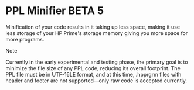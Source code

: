 # PPL Minifier **BETA 5**
Minification of your code results in it taking up less space, making it use less storage of your HP Prime's storage memory giving you more space for more programs.

> [!NOTE]
Currently in the early experimental and testing phase, the primary goal is to minimize the file size of any PPL code, reducing its overall footprint. The PPL file must be in UTF-16LE format, and at this time, .hpprgrm files with header and footer are not supported—only raw code is accepted currently.
